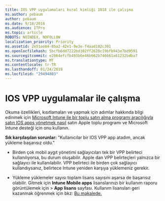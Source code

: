 ```yaml
---
title: IOS VPP uygulamaları kural kimliği 1018 ile çalışma
ms.author: pebaum
author: pebaum
ms.date: 9/10/2018
ms.audience: ITPro
ms.topic: article
ROBOTS: NOINDEX, NOFOLLOW
localization_priority: Priority
ms.assetid: 2e51ae64-8ba2-42e1-9e3e-f4aad102c391
ms.openlocfilehash: 5bcfb6dd7222bd102ff2620c19bfb943e7bd9591
ms.sourcegitcommit: e2864efcfb493b6e46b662b746661a61232bdba7
ms.translationtype: MT
ms.contentlocale: tr-TR
ms.lasthandoff: 01/24/2019
ms.locfileid: "29494803"
---
```

# <a name="working-with-ios-vpp-applications"></a>IOS VPP uygulamalar ile çalışma

Okuma özellikleri, kısıtlamaları ve yapmak için adımlar hakkında bilgi edinmek için [Microsoft Intune ile bir toplu satın alma programı aracılığıyla satın IOS apps yönetmek nasıl](https://docs.microsoft.com/intune/vpp-apps-ios) satın Apple toplu programı ve Microsoft Intune desteği için onu kullanın. 
  
 **Sık karşılaşılan sorunlar:** "Kullanıcılar bir IOS VPP app atadım, ancak yükleme başarısız oldu." 
  
- Birden çok mobil aygıt yönetimi sağlayıcıları tek bir VPP belirteci kullanılıyorsa, bu durum oluşabilir. Apple dan VPP belirteçleri yalnızca bir sağlayıcı ile kullanılabilir. VPP belirteci ile birden çok sağlayıcı kullandıysanız, belirtece Intune yeniden karşıya yüklemeniz gerekir.
    
- Yükleme yüklemeler sayısı toplam lisans sayısını aşarsa de başarısız olabilir. Gitmek için **Intune Mobile apps** lisanslarınızı bir kullanım raporu görüntülemek için \> **App lisans** sayfası. Kullanım lisansları geri kazanmak öğrenmek için bkz: [Bu makalede.](https://docs.microsoft.com/intune/vpp-apps-ios#revoking-app-licenses-and-deleting-tokens)
    

